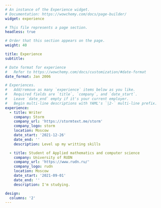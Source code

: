 ```yaml
---
# An instance of the Experience widget.
# Documentation: https://wowchemy.com/docs/page-builder/
widget: experience

# This file represents a page section.
headless: true

# Order that this section appears on the page.
weight: 40

title: Experience
subtitle:

# Date format for experience
#   Refer to https://wowchemy.com/docs/customization/#date-format
date_format: Jan 2006

# Experiences.
#   Add/remove as many `experience` items below as you like.
#   Required fields are `title`, `company`, and `date_start`.
#   Leave `date_end` empty if it's your current employer.
#   Begin multi-line descriptions with YAML's `|2-` multi-line prefix.
experience:
  - title: Writer
    company: Storm
    company_url: 'https://stormtext.me/storm'
    company_logo: storm
    location: Moscow
    date_start: '2021-12-26'
    date_end: ''
    description: Level up my writting skills

  - title: Student of Applied mathematics and computer science
    company: University of RUDN
    company_url: 'https://www.rudn.ru/'
    company_logo: rudn
    location: Moscow
    date_start: '2021-09-01'
    date_end: ''
    description: I'm studying.

design:
  columns: '2'
---
```

